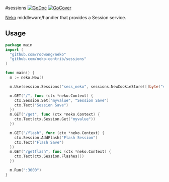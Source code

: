 #sessions
[![GoDoc](http://img.shields.io/badge/go-documentation-blue.svg?style=flat-square)](https://godoc.org/github.com/neko-contrib/sessions)
[![GoCover](http://gocover.io/_badge/github.com/neko-contrib/sessions)](http://gocover.io/github.com/neko-contrib/sessions)

[Neko](https://github.com/rocwong/neko) middleware/handler that provides a Session service.

## Usage

~~~ go
package main
import (
  "github.com/rocwong/neko"
  "github.com/neko-contrib/sessions"
)

func main() {
  m := neko.New()

  m.Use(session.Sessions("sess_neko", sessions.NewCookieStore([]byte("secret123"))))

  m.GET("/", func (ctx *neko.Context) {
    ctx.Session.Set("myvalue", "Session Save")
    ctx.Text("Session Save")
  })
  m.GET("/get", func (ctx *neko.Context) {
    ctx.Text(ctx.Session.Get("myvalue"))
  })

  m.GET("/flash", func (ctx *neko.Context) {
    ctx.Session.AddFlash("Flash Session")
    ctx.Text("Flash Save")
  })
  m.GET("/getflash", func (ctx *neko.Context) {
    ctx.Text(ctx.Session.Flashes())
  })

  m.Run(":3000")
}

~~~

